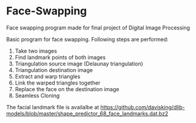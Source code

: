 # Face-Swapping
Face swapping program made for final project of Digital Image Processing

Basic program for face swapping. Following steps are performed:
1. Take two images
2. Find landmark points of both images
3. Triangulation source image (Delaunay triangulation)
4. Triangulation destination image
5. Extract and warp triangles
6. Link the warped triangles together
7. Replace the face on the destination image
8. Seamless Cloning

The facial landmark file is availalbe at https://github.com/davisking/dlib-models/blob/master/shape_predictor_68_face_landmarks.dat.bz2
